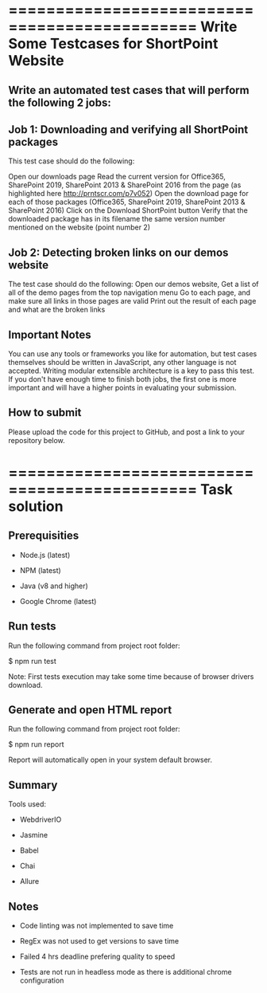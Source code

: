==============================================
Write Some Testcases for ShortPoint Website
==============================================
Write an automated test cases that will perform the following 2 jobs:
--------------

Job 1: Downloading and verifying all ShortPoint packages
--------------
This test case should do the following:

Open our downloads page
Read the current version for Office365, SharePoint 2019, SharePoint 2013 & SharePoint 2016 from the page (as highlighted here http://prntscr.com/p7v052)
Open the download page for each of those packages (Office365, SharePoint 2019, SharePoint 2013 & SharePoint 2016)
Click on the Download ShortPoint button
Verify that the downloaded package has in its filename the same version number mentioned on the website (point number 2)

Job 2: Detecting broken links on our demos website
--------------
The test case should do the following:
Open our demos website,
Get a list of all of the demo pages from the top navigation menu
Go to each page, and make sure all links in those pages are valid
Print out the result of each page and what are the broken links


Important Notes
--------------
You can use any tools or frameworks you like for automation, but test cases themselves should be written in JavaScript, any other language is not accepted.
Writing modular extensible architecture is a key to pass this test.
If you don't have enough time to finish both jobs, the first one is more important and will have a higher points in evaluating your submission.

How to submit
--------------
Please upload the code for this project to GitHub, and post a link to your repository below.

==============================================
Task solution
==============================================

Prerequisities
--------------

- Node.js (latest)

- NPM (latest)

- Java (v8 and higher)

- Google Chrome (latest)

Run tests
---------

Run the following command from project root folder:

$ npm run test

Note: First tests execution may take some time because of browser drivers download.

Generate and open HTML report
-----------------------------

Run the following command from project root folder:

$ npm run report

Report will automatically open in your system default browser.

Summary
-------

Tools used:

- WebdriverIO

- Jasmine

- Babel

- Chai

- Allure

Notes
------
- Code linting was not implemented to save time

- RegEx was not used to get versions to save time

- Failed 4 hrs deadline prefering quality to speed

- Tests are not run in headless mode as there is additional chrome configuration